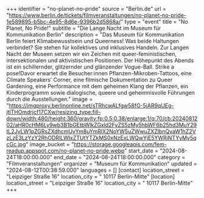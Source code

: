 +++
identifier = "no-planet-no-pride"
source = "Berlin.de"
url = "https://www.berlin.de/tickets/filmveranstaltungen/no-planet-no-pride-1e589895-b5bc-4e95-8d6e-9396b2d5868a/"
type = "event"
title = "No Planet, No Pride!"
subtitle = "Die Lange Nacht im Museum für Kommunikation Berlin"
description = "Das Museum für Kommunikation Berlin feiert Klimabewusstsein und Queerness! Was beide Haltungen verbindet? Sie stehen für kollektives und inklusives Handeln. Zur Langen Nacht der Museen setzen wir ein Zeichen mit queer-feministischen, intersektionalen und aktivistischen Positionen. Der Höhepunkt des Abends ist ein schillernder, glitzernder und glänzender Vogue-Ball. Strike a pose!Davor erwartet die Besucher:innen Pflanzen-Mikroben-Tattoos, eine Climate Speakers’ Corner, eine filmische Dokumentation zu Queer Gardening, eine Performance mit dem geheimen Klang der Pflanzen, ein Kinderprogramm sowie dialogische, queere und geheimnisvolle Führungen durch die Ausstellungen."
image = "https://imgproxy.berlinonline.net/sTRhcwALfgw58fG-5jAR9qUEg-jtlTHOmdrjcf17CXw/resizing_type:fill-down/width:480/height:360/gravity:fp:0.5:0.38/enlarge:1/q:70/cb:2024081202/aHR0cHM6Ly9wb3B1bGEtbWlkZGxld2FyZS5zMy5hbWF6b25hd3MuY29tL2JvLW1pZGRsZXdhcmUvYm8uYmRlX2NoYW5uZWwuZXZlbnQvaW1hZ2VzLzE3LzYzY2RhODRlLWIxZTUtYTZkMS0xNzExLWQwYjE5YWRiNTYyMy5qcGc.jpg"
image_bucket = "https://storage.googleapis.com/fem-readup.appspot.com/no-planet-no-pride.webp"
start_date = "2024-08-24T18:00:00.000"
end_date = "2024-08-24T18:00:00.000"
category = "Filmveranstaltungen"
organizer = "Museum für Kommunikation"
updated = "2024-08-12T00:38:59.000"
languages = []
[contact]
location_street = "Leipziger Straße 16"
location_city = " 10117 Berlin-Mitte"
[location]
location_street = "Leipziger Straße 16"
location_city = " 10117 Berlin-Mitte"
+++